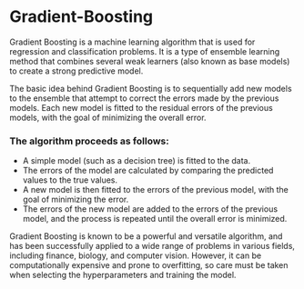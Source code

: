# Gradient-Boosting
Gradient Boosting is a machine learning algorithm that is used for regression and classification problems. It is a type of ensemble learning method that combines several weak learners (also known as base models) to create a strong predictive model.

The basic idea behind Gradient Boosting is to sequentially add new models to the ensemble that attempt to correct the errors made by the previous models. Each new model is fitted to the residual errors of the previous models, with the goal of minimizing the overall error.

### The algorithm proceeds as follows:

- A simple model (such as a decision tree) is fitted to the data.
- The errors of the model are calculated by comparing the predicted values to the true values.
- A new model is then fitted to the errors of the previous model, with the goal of minimizing the error.
- The errors of the new model are added to the errors of the previous model, and the process is repeated until the overall error is minimized.

Gradient Boosting is known to be a powerful and versatile algorithm, and has been successfully applied to a wide range of problems in various fields, including finance, biology, and computer vision. However, it can be computationally expensive and prone to overfitting, so care must be taken when selecting the hyperparameters and training the model.
